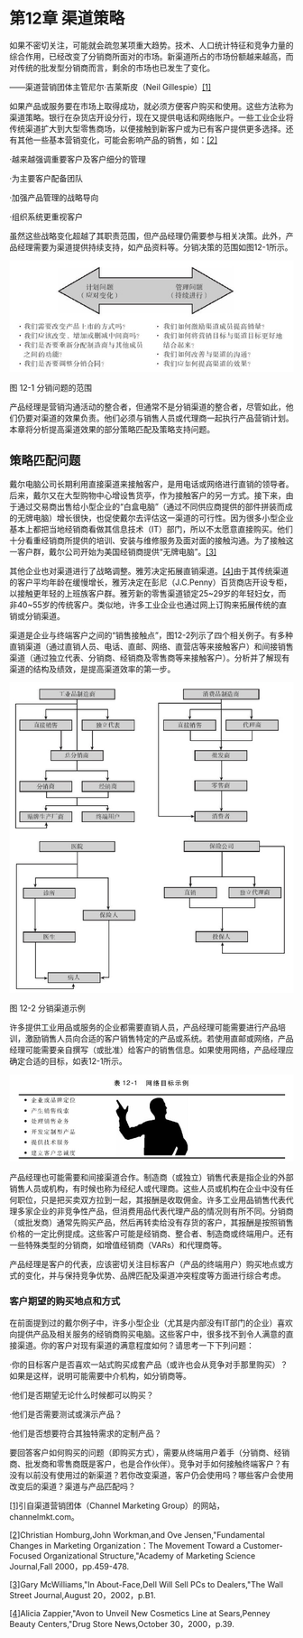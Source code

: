 # 第12章 渠道策略

如果不密切关注，可能就会疏忽某项重大趋势。技术、人口统计特征和竞争力量的综合作用，已经改变了分销商所面对的市场。新渠道所占的市场份额越来越高，而对传统的批发型分销商而言，剩余的市场也已发生了变化。

——渠道营销团体主管尼尔·吉莱斯皮（Neil Gillespie）[[1]](part0121.xhtml#ch1-back)

如果产品或服务要在市场上取得成功，就必须方便客户购买和使用。这些方法称为渠道策略。银行在杂货店开设分行，现在又提供电话和网络账户。一些工业企业将传统渠道扩大到大型零售商场，以便接触到新客户或为已有客户提供更多选择。还有其他一些基本营销变化，可能会影响产品的销售，如：[[2]](part0121.xhtml#ch2-back)

·越来越强调重要客户及客户细分的管理

·为主要客户配备团队

·加强产品管理的战略导向

·组织系统更重视客户

虽然这些战略变化超越了其职责范围，但产品经理仍需要参与相关决策。此外，产品经理需要为渠道提供持续支持，如产品资料等。分销决策的范围如图12-1所示。

![](images/image01289.jpeg)

图 12-1 分销问题的范围 

产品经理是营销沟通活动的整合者，但通常不是分销渠道的整合者，尽管如此，他们仍要对渠道的效果负责。他们必须与销售人员或代理商一起执行产品营销计划。本章将分析提高渠道效果的部分策略匹配及策略支持问题。

## 策略匹配问题

戴尔电脑公司长期利用直接渠道来接触客户，是用电话或网络进行直销的领导者。后来，戴尔又在大型购物中心增设售货亭，作为接触客户的另一方式。接下来，由于通过交易商出售给小型企业的“白盒电脑”（通过不同供应商提供的部件拼装而成的无牌电脑）增长很快，也促使戴尔去评估这一渠道的可行性。因为很多小型企业基本上都把当地经销商看做其信息技术（IT）部门，所以不太愿意直接购买。他们十分看重经销商所提供的培训、安装与维修服务及面对面的接触沟通。为了接触这一客户群，戴尔公司开始为美国经销商提供“无牌电脑”。[[3]](part0121.xhtml#ch3-back)

其他企业也对渠道进行了战略调整。雅芳决定拓展直销渠道。[[4]](part0121.xhtml#ch4-back)由于其传统渠道的客户平均年龄在缓慢增长，雅芳决定在彭尼（J.C.Penny）百货商店开设专柜，以接触更年轻的上班族客户群。雅芳新的零售渠道锁定25~29岁的年轻妇女，而非40~55岁的传统客户。类似地，许多工业企业也通过网上订购来拓展传统的直销或分销渠道。

渠道是企业与终端客户之间的“销售接触点”，图12-2列示了四个相关例子。有多种直销渠道（通过直销人员、电话、直邮、网络、直营店等来接触客户）和间接销售渠道（通过独立代表、分销商、经销商及零售商等来接触客户）。分析并了解现有渠道的结构及绩效，是提高渠道效率的第一步。

![](images/image01290.jpeg)

图 12-2 分销渠道示例 

许多提供工业用品或服务的企业都需要直销人员，产品经理可能需要进行产品培训，激励销售人员向合适的客户销售特定的产品或系统。若使用直邮或网络，产品经理可能需要亲自撰写（或批准）给客户的销售信息。如果使用网络，产品经理应确定合适的目标，如表12-1所示。

![](images/image01291.jpeg)

产品经理也可能需要和间接渠道合作。制造商（或独立）销售代表是指企业的外部销售人员或机构，有时候也称为经纪人或代理商。这些人员或机构在企业中没有任何职位，只是把买卖双方拉到一起，其报酬是收取佣金。许多工业用品销售代表代理多家企业的非竞争性产品，但消费用品代表代理产品的情况则有所不同。分销商（或批发商）通常先购买产品，然后再转卖给没有存货的客户，其报酬是按照销售价格的一定比例提成。这些客户可能是经销商、整合者、制造商或终端用户。还有一些特殊类型的分销商，如增值经销商（VARs）和代理商等。

产品经理是客户的代表，应该密切关注目标客户（产品的终端用户）购买地点或方式的变化，并与保持竞争优势、品牌匹配及渠道冲突程度等方面进行综合考虑。

### 客户期望的购买地点和方式

在前面提到过的戴尔例子中，许多小型企业（尤其是内部没有IT部门的企业）喜欢向提供产品及相关服务的经销商购买电脑。这些客户中，很多找不到令人满意的直接渠道。你的客户对现有渠道的满意程度如何？请思考一下下列问题：

·你的目标客户是否喜欢一站式购买成套产品（或许也会从竞争对手那里购买）？如果是这样，说明可能需要中介机构，如分销商等。

·他们是否期望无论什么时候都可以购买？

·他们是否需要测试或演示产品？

·他们是否想要符合其独特需求的定制产品？

要回答客户如何购买的问题（即购买方式），需要从终端用户着手（分销商、经销商、批发商和零售商既是客户，也是合作伙伴）。竞争对手如何接触终端客户？有没有以前没有使用过的新渠道？若你改变渠道，客户仍会使用吗？哪些客户会使用改变后的渠道？渠道与产品匹配吗？

[[1]](part0121.xhtml#ch1)引自渠道营销团体（Channel Marketing Group）的网站，channelmkt.com。

[[2]](part0121.xhtml#ch2)Christian Homburg,John Workman,and Ove Jensen,"Fundamental Changes in Marketing Organization：The Movement Toward a Customer-Focused Organizational Structure,"Academy of Marketing Science Journal,Fall 2000，pp.459-478.

[[3]](part0121.xhtml#ch3)Gary McWilliams,"In About-Face,Dell Will Sell PCs to Dealers,"The Wall Street Journal,August 20，2002，p.B1.

[[4]](part0121.xhtml#ch4)Alicia Zappier,"Avon to Unveil New Cosmetics Line at Sears,Penney Beauty Centers,"Drug Store News,October 30，2000，p.39.
